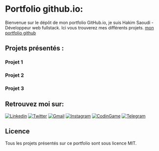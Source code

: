 # Portfolio github.io:
Bienvenue sur le dépôt de mon portfolio GitHub.io, je suis Hakim Saoudi - Développeur web fullstack.
Ici vous trouverez mes différents projets. [mon portfolio github]("https://saoudi-h.github.io")

## Projets présentés :
### Projet 1
### Projet 2
### Projet 3

## Retrouvez moi sur:

[![Linkedin](https://img.shields.io/badge/-Linkedin-informational?style=for-the-badge&logo=linkedin&logoColor=white&color=0072b1 'Linkedin')](https://www.linkedin.com/in/hakim-saoudi/) [![Twitter](https://img.shields.io/badge/-Twitter-informational?style=for-the-badge&logo=twitter&logoColor=white&color=00acee 'Twitter')](https://twitter.com/hakim__saoudi) [![Gmail](https://img.shields.io/badge/Gmail-DD4032?style=for-the-badge&logo=gmail&logoColor=white)](mailto:saoudihakim@gmail.com) [![Instagram](https://img.shields.io/badge/-Instagram-informational?style=for-the-badge&logo=instagram&logoColor=white&color=e43664 'Instagram')](https://www.instagram.com/saisho_no_ippo/) [![CodinGame](https://img.shields.io/static/v1?style=for-the-badge&message=CodinGame&color=222222&logo=CodinGame&logoColor=F2BB13&label=)](https://www.codingame.com/profile/c9fca29e7084e7734dbd1ad13345dabc0953915) [![Telegram](https://img.shields.io/badge/-Telegram-informational?style=for-the-badge&logo=telegram&logoColor=white&color=0088cc 'Telegram')](https://t.me/hakimsaoudi)


## Licence

Tous les projets présentés sur ce portfolio sont sous licence MIT.

